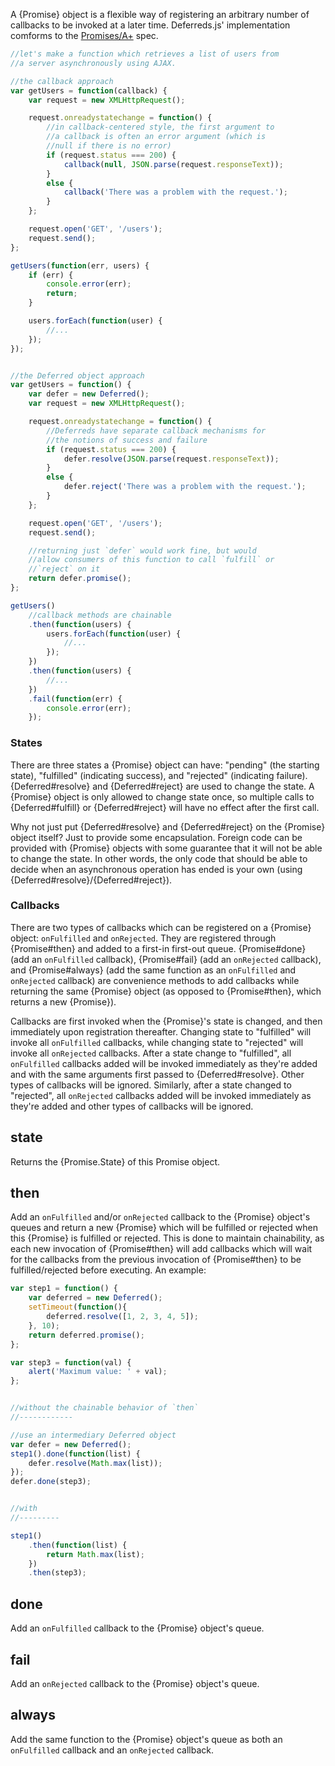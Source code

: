 A {Promise} object is a flexible way of registering an arbitrary number of
callbacks to be invoked at a later time. Deferreds.js' implementation comforms
to the [Promises/A+](https://github.com/promises-aplus/promises-spec) spec.

```js
//let's make a function which retrieves a list of users from
//a server asynchronously using AJAX.

//the callback approach
var getUsers = function(callback) {
	var request = new XMLHttpRequest();

	request.onreadystatechange = function() {
		//in callback-centered style, the first argument to
		//a callback is often an error argument (which is
		//null if there is no error)
		if (request.status === 200) {
			callback(null, JSON.parse(request.responseText));
		}
		else {
			callback('There was a problem with the request.');
		}
	};

	request.open('GET', '/users');
	request.send();
};

getUsers(function(err, users) {
	if (err) {
		console.error(err);
		return;
	}

	users.forEach(function(user) {
		//...
	});
});


//the Deferred object approach
var getUsers = function() {
	var defer = new Deferred();
	var request = new XMLHttpRequest();

	request.onreadystatechange = function() {
		//Deferreds have separate callback mechanisms for
		//the notions of success and failure
		if (request.status === 200) {
			defer.resolve(JSON.parse(request.responseText));
		}
		else {
			defer.reject('There was a problem with the request.');
		}
	};

	request.open('GET', '/users');
	request.send();

	//returning just `defer` would work fine, but would
	//allow consumers of this function to call `fulfill` or
	//`reject` on it
	return defer.promise();
};

getUsers()
	//callback methods are chainable
	.then(function(users) {
		users.forEach(function(user) {
			//...
		});
	})
	.then(function(users) {
		//...
	})
	.fail(function(err) {
		console.error(err);
	});
```


### States

There are three states a {Promise} object can have: "pending" (the starting
state), "fulfilled" (indicating success), and "rejected" (indicating failure).
{Deferred#resolve} and {Deferred#reject} are used to change the state. A
{Promise} object is only allowed to change state once, so multiple calls to
{Deferred#fulfill} or {Deferred#reject} will have no effect after the first
call.

Why not just put {Deferred#resolve} and {Deferred#reject} on the {Promise}
object itself? Just to provide some encapsulation. Foreign code can be provided
with {Promise} objects with some guarantee that it will not be able to change
the state. In other words, the only code that should be able to decide when an
asynchronous operation has ended is your own (using
{Deferred#resolve}/{Deferred#reject}).


### Callbacks

There are two types of callbacks which can be registered on a {Promise}
object: `onFulfilled` and `onRejected`. They are registered through
{Promise#then} and added to a first-in first-out queue. {Promise#done} (add
an `onFulfilled` callback), {Promise#fail} (add an `onRejected` callback), and
{Promise#always} (add the same function as an `onFulfilled` and `onRejected`
callback) are convenience methods to add callbacks while returning the same
{Promise} object (as opposed to {Promise#then}, which returns a new
{Promise}).

Callbacks are first invoked when the {Promise}'s state is changed, and then
immediately upon registration thereafter. Changing state to "fulfilled" will
invoke all `onFulfilled` callbacks, while changing state to "rejected" will
invoke all `onRejected` callbacks. After a state change to "fulfilled", all
`onFulfilled` callbacks added will be invoked immediately as they're added and
with the same arguments first passed to {Deferred#resolve}. Other types of
callbacks will be ignored.  Similarly, after a state changed to "rejected", all
`onRejected` callbacks added will be invoked immediately as they're added and
other types of callbacks will be ignored.


## state

Returns the {Promise.State} of this Promise object.


## then

Add an `onFulfilled` and/or `onRejected` callback to the {Promise} object's
queues and return a new {Promise} which will be fulfilled or rejected when this
{Promise} is fulfilled or rejected. This is done to maintain chainability, as
each new invocation of {Promise#then} will add callbacks which will wait for
the callbacks from the previous invocation of {Promise#then} to be
fulfilled/rejected before executing. An example:

```js
var step1 = function() {
	var deferred = new Deferred();
	setTimeout(function(){
		deferred.resolve([1, 2, 3, 4, 5]);
	}, 10);
	return deferred.promise();
};

var step3 = function(val) {
	alert('Maximum value: ' + val);
};


//without the chainable behavior of `then`
//------------

//use an intermediary Deferred object
var defer = new Deferred();
step1().done(function(list) {
	defer.resolve(Math.max(list));
});
defer.done(step3);


//with
//---------

step1()
	.then(function(list) {
		return Math.max(list);
	})
	.then(step3);
```


## done

Add an `onFulfilled` callback to the {Promise} object's queue.


## fail

Add an `onRejected` callback to the {Promise} object's queue.


## always

Add the same function to the {Promise} object's queue as both an `onFulfilled`
callback and an `onRejected` callback.

